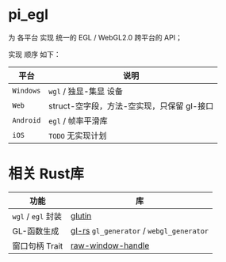 # pi_egl

为 各平台 实现 统一的 EGL / WebGL2.0 跨平台的 API；

实现 顺序 如下：

| 平台      | 说明                                       |
| --------- | ------------------------------------------ |
| `Windows` | `wgl` / 独显-集显 设备                     |
| `Web`     | struct-空字段，方法-空实现，只保留 gl-接口 |
| `Android` | `egl` / 帧率平滑库                         |
| `iOS`     | `TODO` 无实现计划                          |

# 相关 Rust库

| 功能               | 库                                                                               |
| ------------------ | -------------------------------------------------------------------------------- |
| `wgl` / `egl` 封装 | [glutin](https://github.com/rust-windowing/glutin)                               |
| GL-函数生成        | [gl-rs](https://github.com/brendanzab/gl-rs) `gl_generator` /  `webgl_generator` |
| 窗口句柄 Trait     | [raw-window-handle](https://github.com/rust-windowing/raw-window-handle)         |